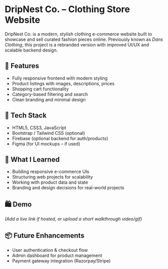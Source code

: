# DripNest Co. – Clothing Store Website

DripNest Co. is a modern, stylish clothing e-commerce website built to showcase and sell curated fashion pieces online. Previously known as *Dans Clothing*, this project is a rebranded version with improved UI/UX and scalable backend design.

## 🌟 Features
- Fully responsive frontend with modern styling
- Product listings with images, descriptions, prices
- Shopping cart functionality
- Category-based filtering and search
- Clean branding and minimal design

## 🧠 Tech Stack
- HTML5, CSS3, JavaScript
- Bootstrap / Tailwind CSS (optional)
- Firebase (optional backend for auth/products)
- Figma (for UI mockups – if used)

## 🚀 What I Learned
- Building responsive e-commerce UIs
- Structuring web projects for scalability
- Working with product data and state
- Branding and design decisions for real-world projects

## 🛍️ Demo
*(Add a live link if hosted, or upload a short walkthrough video/gif)*

## 📦 Future Enhancements
- User authentication & checkout flow
- Admin dashboard for product management
- Payment gateway integration (Razorpay/Stripe)

